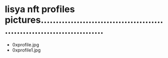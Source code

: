 # lisya nft profiles pictures..........................................................................
- 0xprofile.jpg
- 0xprofile1.jpg

